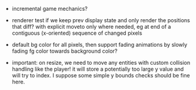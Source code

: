 - incremental game mechanics?

- renderer test if we keep prev display state and only render the positions that diff? with explicit moveto only 
where needed, eg at end of a contiguous (x-oriented) sequence of changed pixels

- default bg color for all pixels, then support fading animations by slowly fading fg color towards background color?

- important: on resize, we need to move any entities with custom collision handling
like the player! it will store a potentially too large y value and will try to index.
I suppose some simple y bounds checks should be fine here.